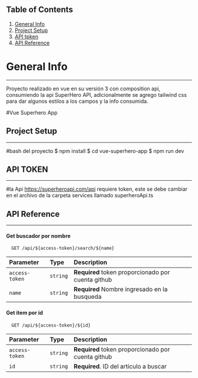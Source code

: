 ## Table of Contents
1. [General Info](#general-info)
2. [Project Setup](#project-setup)
3. [API tpken](#api-token)
4. [API Reference](#api-reference)

# General Info
***
Proyecto realizado en vue en su versión 3 con composition api, consumiendo la api SuperHero API, adicionalmente se agrego tailwind css para dar algunos estilos a los campos y la info consumida.

#Vue Superhero App
## Project Setup
***
#bash del proyecto
$ npm install
$ cd vue-superhero-app
$ npm run dev

## API TOKEN
***
#la Api https://superheroapi.com/api requiere token, este se debe cambiar en el archivo de la carpeta services llamado superheroApi.ts

## API Reference
***
#### Get buscador por nombre

```http
  GET /api/${access-token}/search/${name}
```

| Parameter | Type     | Description                |
| :-------- | :------- | :------------------------- |
| `access-token` | `string` | **Required**  token proporcionado por cuenta github|
| `name` | `string` | **Required**  Nombre ingresado en la busqueda|

#### Get item por id

```http
  GET /api/${access-token}/${id}
```

| Parameter | Type     | Description                       |
| :-------- | :------- | :------------------------- |
| `access-token` | `string` | **Required**  token proporcionado por cuenta github|
| `id`      | `string` | **Required**. ID del artículo a buscar |
